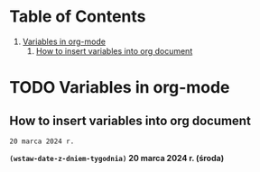 
# Table of Contents

1.  [Variables in org-mode](#org455df95)
    1.  [How to insert variables into org document](#org7a58c29)



<a id="org455df95"></a>

# TODO Variables in org-mode


<a id="org7a58c29"></a>

## How to insert variables into org document

    20 marca 2024 r.

**`(wstaw-date-z-dniem-tygodnia)` 20 marca 2024 r. (środa)**


